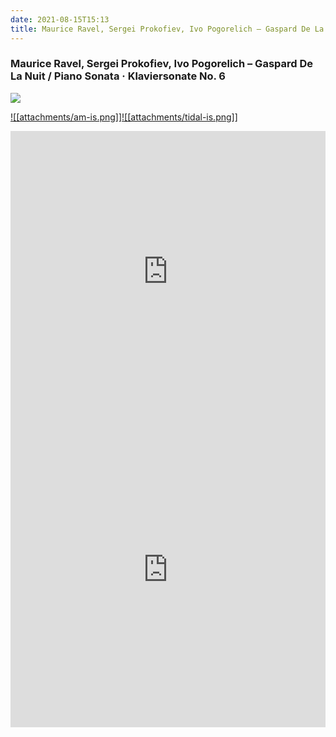 ```yaml
---
date: 2021-08-15T15:13
title: Maurice Ravel, Sergei Prokofiev, Ivo Pogorelich – Gaspard De La Nuit · Piano Sonata · Klaviersonate No. 6
---
```

### Maurice Ravel, Sergei Prokofiev, Ivo Pogorelich – Gaspard De La Nuit / Piano Sonata · Klaviersonate No. 6
[![](https://img.discogs.com/Y1rsypG1MpM9mvBIWFAJLIEhMMg=/fit-in/600x593/filters:strip_icc():format(jpeg):mode_rgb():quality(90)/discogs-images/R-2642862-1390607782-6922.jpeg.jpg)][1] 

[1]: https://www.discogs.com/release/2642862
[2]: https://music.apple.com/us/album/1452551745
[3]: https://listen.tidal.com/album/35906822

[![[attachments/am-is.png]]][2][![[attachments/tidal-is.png]]][3]

<iframe allow="autoplay *; encrypted-media *; fullscreen *" frameborder="0" height="450" style="width:100%;max-width:660px;overflow:hidden;background:transparent;" sandbox="allow-forms allow-popups allow-same-origin allow-scripts allow-storage-access-by-user-activation allow-top-navigation-by-user-activation" src="https://embed.music.apple.com/us/album/turn-blue/1452551745"></iframe>
<div style="position: relative; padding-bottom: 100%; height: 0; overflow: hidden; max-width: 100%;"><iframe src="https://embed.tidal.com/albums/35906822?layout=gridify" frameborder= "0" allowfullscreen style="position: absolute; top: 0; left: 0; width: 100%; height: 1px; min-height: 100%; margin: 0 auto;"></iframe></div>